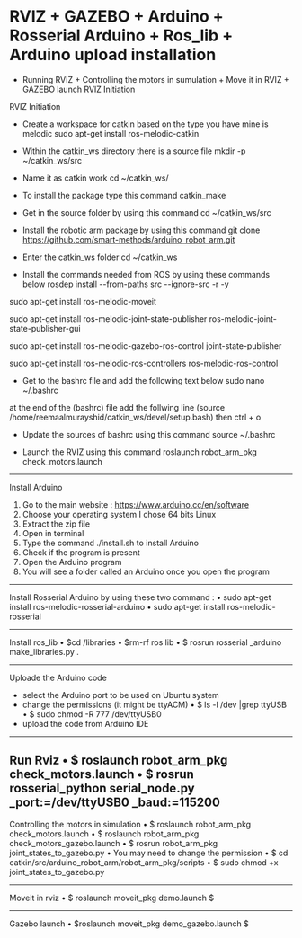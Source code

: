 # RVIZ + GAZEBO  + Arduino + Rosserial Arduino + Ros_lib + Arduino upload installation 

* Running RVIZ + Controlling the motors in sumulation + Move it in RVIZ + GAZEBO launch
RVIZ Initiation 

RVIZ Initiation 

-	Create a workspace for catkin based on the type you have mine is melodic
sudo apt-get install ros-melodic-catkin

-	Within the catkin_ws directory there is a source file 
mkdir -p ~/catkin_ws/src

-	Name it as catkin work
cd ~/catkin_ws/

-	To install the package type this command 
catkin_make

-	Get in the source folder by using this command 
cd ~/catkin_ws/src

-	Install the robotic arm package by using this command
git clone https://github.com/smart-methods/arduino_robot_arm.git 

-	Enter the  catkin_ws folder 
cd ~/catkin_ws

-	Install the commands needed from ROS by using these commands below
rosdep install --from-paths src --ignore-src -r -y

sudo apt-get install ros-melodic-moveit

sudo apt-get install ros-melodic-joint-state-publisher ros-melodic-joint-state-publisher-gui

sudo apt-get install ros-melodic-gazebo-ros-control joint-state-publisher

sudo apt-get install ros-melodic-ros-controllers ros-melodic-ros-control

-	Get to the  bashrc file and add the following  text below
sudo nano ~/.bashrc

at the end of the (bashrc) file add the follwing line
(source /home/reemaalmurayshid/catkin_ws/devel/setup.bash)
then 
ctrl + o

-	Update the sources of bashrc using this command 
source ~/.bashrc

-	Launch the RVIZ using this command 
roslaunch robot_arm_pkg check_motors.launch


-------------------------------------------------------------------------------------------------------------------------
Install Arduino 
1.	Go to the main website :
 https://www.arduino.cc/en/software
2.	Choose your operating system I chose 64 bits Linux 
3.	Extract the zip file 
4.	Open in terminal 
5.	Type the command ./install.sh  to install Arduino 
6.	Check if the program is present 
7.	Open the Arduino program 
8.	You  will see a folder  called an Arduino once you open the program 



-------------------------------------------------------------------------------------------------------------------------
Install Rosserial  Arduino  by using these two command :
•	sudo apt-get install ros-melodic-rosserial-arduino
•	 sudo apt-get install ros-melodic-rosserial


-------------------------------------------------------------------------------------------------------------------------------
Install ros_lib 
•	$cd <sketchbook>/libraries
•	$rm-rf ros lib
•	$ rosrun rosserial _arduino make_libraries.py .


-----------------------------------------------------------------------------------------------------------------------------------
Uploade the Arduino code
- select the Arduino port to be used on Ubuntu system
- change the permissions (it might be ttyACM)
•	$ ls -l /dev |grep ttyUSB
•	$ sudo chmod -R 777 /dev/ttyUSB0
- upload the code from Arduino IDE
  
  
  
-----------------------------------------------------------------------------------------------------------------------------
Run Rviz
•	$ roslaunch robot_arm_pkg check_motors.launch
•	$ rosrun rosserial_python serial_node.py _port:=/dev/ttyUSB0 _baud:=115200
-----------------------------------------------------------------------------------------------------------------------------
Controlling the motors in simulation
•	$ roslaunch robot_arm_pkg check_motors.launch
•	$ roslaunch robot_arm_pkg check_motors_gazebo.launch
•	$ rosrun robot_arm_pkg joint_states_to_gazebo.py
•	You may need to change the permission
•	$ cd catkin/src/arduino_robot_arm/robot_arm_pkg/scripts
•	$ sudo chmod +x joint_states_to_gazebo.py 
  
  
--------------------------------------------------------------------------------------------------------------------------
Moveit in rviz 
•	$ roslaunch moveit_pkg demo.launch $

  
---------------------------------------------------------------------------------------------------------------------------
Gazebo launch 
•	$roslaunch moveit_pkg demo_gazebo.launch $
